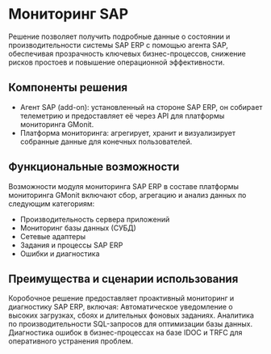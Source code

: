 # Мониторинг SAP

Решение позволяет получить подробные данные о состоянии и производительности системы SAP ERP с помощью агента SAP, обеспечивая прозрачность ключевых бизнес-процессов, снижение рисков простоев и повышение операционной эффективности.

## Компоненты решения

- Агент SAP (add-on): установленный на стороне SAP ERP, он собирает телеметрию и предоставляет её через API для платформы мониторинга GMonit.
- Платформа мониторинга: агрегирует, хранит и визуализирует собранные данные для конечных пользователей.

## Функциональные возможности

Возможности модуля мониторинга SAP ERP в составе платформы мониторинга GMonit включают сбор, агрегацию и анализ данных по следующим категориям:

- Производительность сервера приложений
- Мониторинг базы данных (СУБД)
- Сетевые адаптеры
- Задания и процессы SAP ERP
- Ошибки и диагностика 

## Преимущества и сценарии использования

Коробочное решение предоставляет проактивный мониторинг и диагностику SAP ERP, включая:
Автоматическое уведомление о высоких загрузках, сбоях и длительных фоновых заданиях.
Аналитика по производительности SQL-запросов для оптимизации базы данных.
Диагностика ошибок в бизнес-процессах на базе IDOC и TRFC для оперативного устранения проблем.

